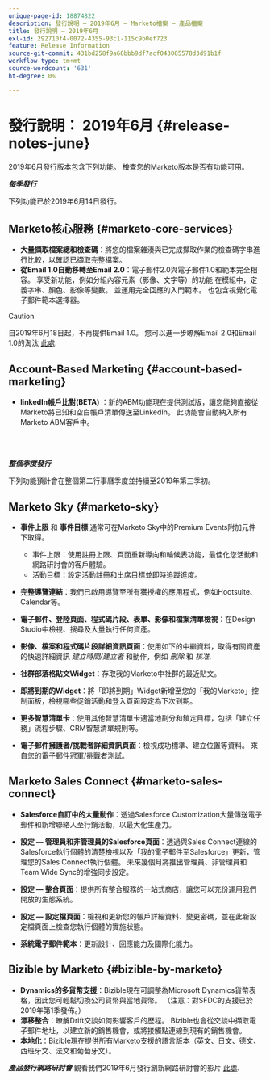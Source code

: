 ```yaml
---
unique-page-id: 18874822
description: 發行說明 — 2019年6月 — Marketo檔案 — 產品檔案
title: 發行說明 — 2019年6月
exl-id: 292710f4-0072-4355-93c1-115c9b0ef723
feature: Release Information
source-git-commit: 431bd258f9a68bbb9df7acf043085578d3d91b1f
workflow-type: tm+mt
source-wordcount: '631'
ht-degree: 0%

---
```


# 發行說明： 2019年6月 {#release-notes-june}

2019年6月發行版本包含下列功能。 檢查您的Marketo版本是否有功能可用。

**_每季發行_**

下列功能已於2019年6月14日發行。

## Marketo核心服務 {#marketo-core-services}

* **大量擷取檔案總和檢查碼**：將您的檔案雜湊與已完成擷取作業的檢查碼字串進行比較，以確認已擷取完整檔案。
* **從Email 1.0自動移轉至Email 2.0**：電子郵件2.0與電子郵件1.0和範本完全相容。 享受新功能，例如分組內容元素（影像、文字等）的功能 在模組中，定義字串、顏色、影像等變數。 並運用完全回應的入門範本。 也包含視覺化電子郵件範本選擇器。

>[!CAUTION]
>
>自2019年6月18日起，不再提供Email 1.0。 您可以進一步瞭解Email 2.0和Email 1.0的淘汰 [此處](https://nation.marketo.com/docs/DOC-7038).

## Account-Based Marketing {#account-based-marketing}

* **linkedIn帳戶比對(BETA)** ：新的ABM功能現在提供測試版，讓您能夠直接從Marketo將已知和空白帳戶清單傳送至LinkedIn。 此功能會自動納入所有Marketo ABM客戶中。

<br> 

**_整個季度發行_**

下列功能預計會在整個第二行事曆季度並持續至2019年第三季初。

## Marketo Sky {#marketo-sky}

* **事件上限** 和 **事件目標** 通常可在Marketo Sky中的Premium Events附加元件下取得。

   * 事件上限：使用註冊上限、頁面重新導向和輪候表功能，最佳化您活動和網路研討會的客戶體驗。
   * 活動目標：設定活動註冊和出席目標並即時追蹤進度。

* **完整導覽連結**：我們已啟用導覽至所有獲授權的應用程式，例如Hootsuite、Calendar等。
* **電子郵件、登陸頁面、程式碼片段、表單、影像和檔案清單檢視**：在Design Studio中檢視、搜尋及大量執行任何資產。
* **影像、檔案和程式碼片段詳細資訊頁面**：使用如下的中繼資料，取得有關資產的快速詳細資訊 _建立時間/建立者_ 和動作，例如 _刪除_ 和 _核准_.
* **社群部落格貼文Widget**：存取我的Marketo中社群的最近貼文。
* **即將到期的Widget**：將「即將到期」Widget新增至您的「我的Marketo」控制面板，檢視哪些促銷活動和登入頁面設定為下次到期。
* **更多智慧清單卡**：使用其他智慧清單卡適當地劃分和鎖定目標，包括「建立任務」流程步驟、CRM智慧清單規則等。
* **電子郵件擁護者/挑戰者詳細資訊頁面**：檢視成功標準、建立位置等資料。 來自您的電子郵件冠軍/挑戰者測試。

## Marketo Sales Connect {#marketo-sales-connect}

* **Salesforce自訂中的大量動作**：透過Salesforce Customization大量傳送電子郵件和新增聯絡人至行銷活動，以最大化生產力。
* **設定 — 管理員和非管理員的Salesforce頁面**：透過與Sales Connect連線的Salesforce執行個體的清楚檢視以及「我的電子郵件至Salesforce」更新，管理您的Sales Connect執行個體。 未來幾個月將推出管理員、非管理員和Team Wide Sync的增強同步設定。
* **設定 — 整合頁面**：提供所有整合服務的一站式商店，讓您可以充份運用我們開放的生態系統。
* **設定 — 設定檔頁面**：檢視和更新您的帳戶詳細資料、變更密碼，並在此新設定檔頁面上檢查您執行個體的實施狀態。

* **系統電子郵件範本**：更新設計、回應能力及國際化能力。

## Bizible by Marketo {#bizible-by-marketo}

* **Dynamics的多貨幣支援**：Bizible現在可調整為Microsoft Dynamics貨幣表格，因此您可輕鬆切換公司貨幣與當地貨幣。 （注意：對SFDC的支援已於2019年第1季發佈。）
* **漂移整合**：瞭解Drift交談如何影響客戶的歷程。 Bizible也會從交談中擷取電子郵件地址，以建立新的銷售機會，或將接觸點連線到現有的銷售機會。
* **本地化**：Bizible現在提供所有Marketo支援的語言版本（英文、日文、德文、西班牙文、法文和葡萄牙文）。

***產品發行網路研討會*** 觀看我們2019年6月發行創新網路研討會的影片 [此處](https://engage.marketo.com/Marketo-June-Product-Release-2019-On-Demand.html).
